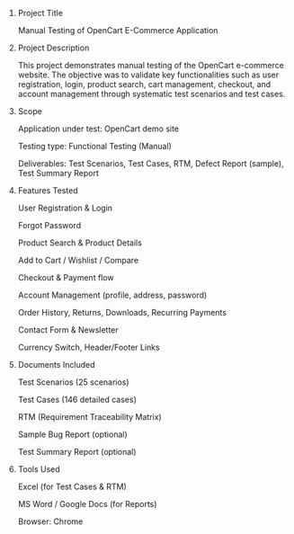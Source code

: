 1. Project Title

    Manual Testing of OpenCart E-Commerce Application

2. Project Description

    This project demonstrates manual testing of the OpenCart e-commerce website. The objective was to validate key functionalities such as user registration, login, product search, cart management, checkout, and      account management through systematic test scenarios and test cases.

3. Scope

    Application under test: OpenCart demo site

    Testing type: Functional Testing (Manual)

    Deliverables: Test Scenarios, Test Cases, RTM, Defect Report (sample), Test Summary Report

4. Features Tested

    User Registration & Login

    Forgot Password

    Product Search & Product Details

    Add to Cart / Wishlist / Compare

    Checkout & Payment flow

    Account Management (profile, address, password)

    Order History, Returns, Downloads, Recurring Payments

    Contact Form & Newsletter

    Currency Switch, Header/Footer Links

5. Documents Included

    Test Scenarios (25 scenarios)

    Test Cases (146 detailed cases)

    RTM (Requirement Traceability Matrix)

    Sample Bug Report (optional)

    Test Summary Report (optional)

6. Tools Used

    Excel (for Test Cases & RTM)

    MS Word / Google Docs (for Reports)

    Browser: Chrome
